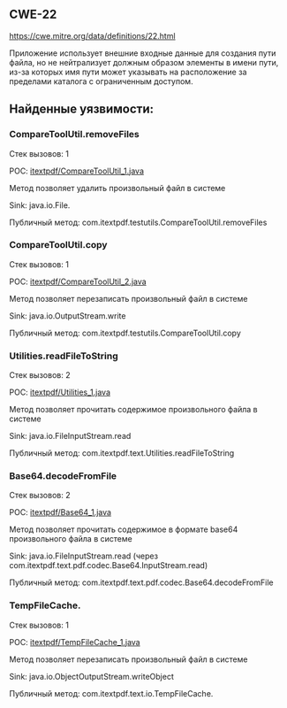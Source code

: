 ## CWE-22

https://cwe.mitre.org/data/definitions/22.html

Приложение использует внешние входные данные для создания пути файла, но не нейтрализует должным образом
элементы в имени пути, из-за которых имя пути может указывать на расположение за пределами каталога с ограниченным
доступом.

## Найденные уязвимости:

### CompareToolUtil.removeFiles

Стек вызовов: 1

POC: [itextpdf/CompareToolUtil_1.java](../src/main/java/org/example/itextpdf/CompareToolUtil_1.java)

Метод позволяет удалить произвольный файл в системе

Sink: java.io.File.<init>

Публичный метод: com.itextpdf.testutils.CompareToolUtil.removeFiles

### CompareToolUtil.copy

Стек вызовов: 1

POC: [itextpdf/CompareToolUtil_2.java](../src/main/java/org/example/itextpdf/CompareToolUtil_2.java)

Метод позволяет перезаписать произвольный файл в системе

Sink: java.io.OutputStream.write

Публичный метод: com.itextpdf.testutils.CompareToolUtil.copy


### Utilities.readFileToString

Стек вызовов: 2

POC: [itextpdf/Utilities_1.java](../src/main/java/org/example/itextpdf/Utilities_1.java)

Метод позволяет прочитать содержимое произвольного файла в системе

Sink: java.io.FileInputStream.read

Публичный метод: com.itextpdf.text.Utilities.readFileToString

### Base64.decodeFromFile

Стек вызовов: 2

POC: [itextpdf/Base64_1.java](../src/main/java/org/example/itextpdf/Base64_1.java)

Метод позволяет прочитать содержимое в формате base64 произвольного файла в системе

Sink: java.io.FileInputStream.read (через com.itextpdf.text.pdf.codec.Base64.InputStream.read)

Публичный метод: com.itextpdf.text.pdf.codec.Base64.decodeFromFile

### TempFileCache.<init>

Стек вызовов: 1

POC: [itextpdf/TempFileCache_1.java](../src/main/java/org/example/itextpdf/TempFileCache_1.java)

Метод позволяет перезаписать произвольный файл в системе

Sink: java.io.ObjectOutputStream.writeObject

Публичный метод: com.itextpdf.text.io.TempFileCache.<init>




